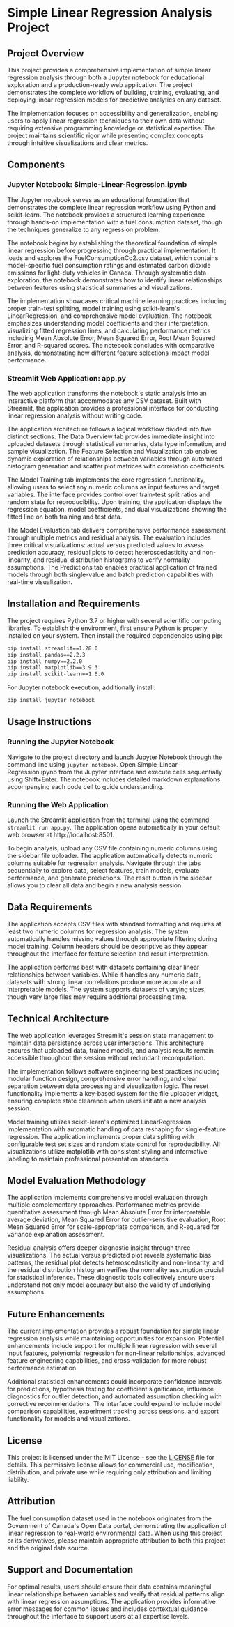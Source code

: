 # Simple Linear Regression Analysis Project

## Project Overview

This project provides a comprehensive implementation of simple linear regression analysis through both a Jupyter notebook for educational exploration and a production-ready web application. The project demonstrates the complete workflow of building, training, evaluating, and deploying linear regression models for predictive analytics on any dataset.

The implementation focuses on accessibility and generalization, enabling users to apply linear regression techniques to their own data without requiring extensive programming knowledge or statistical expertise. The project maintains scientific rigor while presenting complex concepts through intuitive visualizations and clear metrics.

## Components

### Jupyter Notebook: Simple-Linear-Regression.ipynb

The Jupyter notebook serves as an educational foundation that demonstrates the complete linear regression workflow using Python and scikit-learn. The notebook provides a structured learning experience through hands-on implementation with a fuel consumption dataset, though the techniques generalize to any regression problem.

The notebook begins by establishing the theoretical foundation of simple linear regression before progressing through practical implementation. It loads and explores the FuelConsumptionCo2.csv dataset, which contains model-specific fuel consumption ratings and estimated carbon dioxide emissions for light-duty vehicles in Canada. Through systematic data exploration, the notebook demonstrates how to identify linear relationships between features using statistical summaries and visualizations.

The implementation showcases critical machine learning practices including proper train-test splitting, model training using scikit-learn's LinearRegression, and comprehensive model evaluation. The notebook emphasizes understanding model coefficients and their interpretation, visualizing fitted regression lines, and calculating performance metrics including Mean Absolute Error, Mean Squared Error, Root Mean Squared Error, and R-squared scores. The notebook concludes with comparative analysis, demonstrating how different feature selections impact model performance.

### Streamlit Web Application: app.py

The web application transforms the notebook's static analysis into an interactive platform that accommodates any CSV dataset. Built with Streamlit, the application provides a professional interface for conducting linear regression analysis without writing code.

The application architecture follows a logical workflow divided into five distinct sections. The Data Overview tab provides immediate insight into uploaded datasets through statistical summaries, data type information, and sample visualization. The Feature Selection and Visualization tab enables dynamic exploration of relationships between variables through automated histogram generation and scatter plot matrices with correlation coefficients.

The Model Training tab implements the core regression functionality, allowing users to select any numeric columns as input features and target variables. The interface provides control over train-test split ratios and random state for reproducibility. Upon training, the application displays the regression equation, model coefficients, and dual visualizations showing the fitted line on both training and test data.

The Model Evaluation tab delivers comprehensive performance assessment through multiple metrics and residual analysis. The evaluation includes three critical visualizations: actual versus predicted values to assess prediction accuracy, residual plots to detect heteroscedasticity and non-linearity, and residual distribution histograms to verify normality assumptions. The Predictions tab enables practical application of trained models through both single-value and batch prediction capabilities with real-time visualization.

## Installation and Requirements

The project requires Python 3.7 or higher with several scientific computing libraries. To establish the environment, first ensure Python is properly installed on your system. Then install the required dependencies using pip:

```bash
pip install streamlit==1.28.0
pip install pandas==2.2.3
pip install numpy==2.2.0
pip install matplotlib==3.9.3
pip install scikit-learn==1.6.0
```

For Jupyter notebook execution, additionally install:

```bash
pip install jupyter notebook
```

## Usage Instructions

### Running the Jupyter Notebook

Navigate to the project directory and launch Jupyter Notebook through the command line using `jupyter notebook`. Open Simple-Linear-Regression.ipynb from the Jupyter interface and execute cells sequentially using Shift+Enter. The notebook includes detailed markdown explanations accompanying each code cell to guide understanding.

### Running the Web Application

Launch the Streamlit application from the terminal using the command `streamlit run app.py`. The application opens automatically in your default web browser at http://localhost:8501. 

To begin analysis, upload any CSV file containing numeric columns using the sidebar file uploader. The application automatically detects numeric columns suitable for regression analysis. Navigate through the tabs sequentially to explore data, select features, train models, evaluate performance, and generate predictions. The reset button in the sidebar allows you to clear all data and begin a new analysis session.

## Data Requirements

The application accepts CSV files with standard formatting and requires at least two numeric columns for regression analysis. The system automatically handles missing values through appropriate filtering during model training. Column headers should be descriptive as they appear throughout the interface for feature selection and result interpretation.

The application performs best with datasets containing clear linear relationships between variables. While it handles any numeric data, datasets with strong linear correlations produce more accurate and interpretable models. The system supports datasets of varying sizes, though very large files may require additional processing time.

## Technical Architecture

The web application leverages Streamlit's session state management to maintain data persistence across user interactions. This architecture ensures that uploaded data, trained models, and analysis results remain accessible throughout the session without redundant recomputation.

The implementation follows software engineering best practices including modular function design, comprehensive error handling, and clear separation between data processing and visualization logic. The reset functionality implements a key-based system for the file uploader widget, ensuring complete state clearance when users initiate a new analysis session.

Model training utilizes scikit-learn's optimized LinearRegression implementation with automatic handling of data reshaping for single-feature regression. The application implements proper data splitting with configurable test set sizes and random state control for reproducibility. All visualizations utilize matplotlib with consistent styling and informative labeling to maintain professional presentation standards.

## Model Evaluation Methodology

The application implements comprehensive model evaluation through multiple complementary approaches. Performance metrics provide quantitative assessment through Mean Absolute Error for interpretable average deviation, Mean Squared Error for outlier-sensitive evaluation, Root Mean Squared Error for scale-appropriate comparison, and R-squared for variance explanation assessment.

Residual analysis offers deeper diagnostic insight through three visualizations. The actual versus predicted plot reveals systematic bias patterns, the residual plot detects heteroscedasticity and non-linearity, and the residual distribution histogram verifies the normality assumption crucial for statistical inference. These diagnostic tools collectively ensure users understand not only model accuracy but also the validity of underlying assumptions.

## Future Enhancements

The current implementation provides a robust foundation for simple linear regression analysis while maintaining opportunities for expansion. Potential enhancements include support for multiple linear regression with several input features, polynomial regression for non-linear relationships, advanced feature engineering capabilities, and cross-validation for more robust performance estimation.

Additional statistical enhancements could incorporate confidence intervals for predictions, hypothesis testing for coefficient significance, influence diagnostics for outlier detection, and automated assumption checking with corrective recommendations. The interface could expand to include model comparison capabilities, experiment tracking across sessions, and export functionality for models and visualizations.

## License

This project is licensed under the MIT License - see the [LICENSE](LICENSE) file for details. This permissive license allows for commercial use, modification, distribution, and private use while requiring only attribution and limiting liability.

## Attribution

The fuel consumption dataset used in the notebook originates from the Government of Canada's Open Data portal, demonstrating the application of linear regression to real-world environmental data. When using this project or its derivatives, please maintain appropriate attribution to both this project and the original data source.

## Support and Documentation

For optimal results, users should ensure their data contains meaningful linear relationships between variables and verify that residual patterns align with linear regression assumptions. The application provides informative error messages for common issues and includes contextual guidance throughout the interface to support users at all expertise levels.